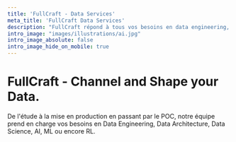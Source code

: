 ```yaml
---
title: 'FullCraft - Data Services'
meta_title: 'FullCraft Data Services'
description: "FullCraft répond à tous vos besoins en data engineering, data architecture et data science"
intro_image: "images/illustrations/ai.jpg"
intro_image_absolute: false
intro_image_hide_on_mobile: true
---
```


# FullCraft - Channel and Shape your Data. 

De l'étude à la mise en production en passant par le POC, notre équipe prend en charge vos besoins en Data Engineering, Data Architecture, Data Science, AI, ML ou encore RL.
